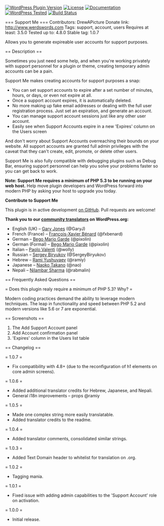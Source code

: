 [![WordPress Plugin Version](https://img.shields.io/wordpress/plugin/v/query-monitor.svg?style=flat-square)](https://wordpress.org/plugins/query-monitor/)
[![License](https://img.shields.io/badge/license-GPL_v2%2B-blue.svg?style=flat-square)](http://opensource.org/licenses/GPL-2.0)
[![Documentation](https://img.shields.io/badge/docs-stable-blue.svg?style=flat-square)](https://docs.querymonitor.com/en/stable/)
[![WordPress Tested](https://img.shields.io/wordpress/v/query-monitor.svg?style=flat-square)](https://wordpress.org/plugins/query-monitor/)
[![Build Status](https://img.shields.io/travis/johnbillion/query-monitor/master.svg?style=flat-square)](https://travis-ci.org/johnbillion/query-monitor)

=== Support Me ===
Contributors: DrewAPicture
Donate link: http://www.werdswords.com
Tags: support, account, users
Requires at least: 3.5.0
Tested up to: 4.8.0
Stable tag: 1.0.7

Allows you to generate expireable user accounts for support purposes.

== Description ==

Sometimes you just need some help, and when you're working privately with support personnel for a plugin or theme, creating temporary admin accounts can be a pain.

Support Me makes creating accounts for support purposes a snap:

* You can set support accounts to expire after a set number of minutes, hours, or days, or even not expire at all.
* Once a support account expires, it is automatically deleted.
* No more making up fake email addresses or dealing with the full user registration process. Just set an expiration, and generate an account.
* You can manage support account sessions just like any other user account.
* Easily see when Support Accounts expire in a new 'Expires' column on the Users screen

And don't worry about Support Accounts overreaching their bounds on your website. All support accounts are granted full admin privileges with the caveat that they can't create, edit, promote, or delete other users.

Support Me is also fully compatible with debugging plugins such as Debug Bar, ensuring support personnel can help you solve your problems faster so you can get back to work.

<strong>Note: Support Me requires a minimum of PHP 5.3 to be running on your web host.</strong> Help move plugin developers and WordPress forward into modern PHP by asking your host to upgrade you today.

<strong>Contribute to Support Me</strong>

This plugin is in active development <a href="https://github.com/DrewAPicture/support-me" target="_new">on GitHub</a>. Pull requests are welcome!

<strong>Thank you to our <a href="https://translate.wordpress.org/projects/wp-plugins/support-me">community translators</a> on WordPress.org:</strong>

* English (UK) – <a href="https://profiles.wordpress.org/garyj/">Gary Jones</a> (@GaryJ)
* French (France) – <a href="https://profiles.wordpress.org/fxbenard/">François-Xavier Bénard</a> (@fxbenard)
* German – <a href="https://profiles.wordpress.org/pixolin/">Bego Mario Garde</a> (@pixolin)
* German (Formal) – <a href="https://profiles.wordpress.org/pixolin/">Bego Mario Garde</a> (@pixolin)
* Italian – <a href="https://profiles.wordpress.org/wolly/">Paolo Valenti</a> (@wolly)
* Russian – <a href="https://profiles.wordpress.org/sergeybiryukov/">Sergey Biryukov</a> (@SergeyBiryukov)
* Hebrew – <a href="https://profiles.wordpress.org/ramiy/">Rami Yushuvaev</a> (@ramiy)
* Japanese – <a href="https://profiles.wordpress.org/nao/">Naoko Takano</a> (@nao)
* Nepali – <a href="https://profiles.wordpress.org/rabmalin/">Nilambar Sharma</a> (@rabmalin)

== Frequently Asked Questions ==

= Does this plugin realy require a minimum of PHP 5.3? Why? =

Modern coding practices demand the ability to leverage modern techniques. The leap in functionality and speed between PHP 5.2 and modern versions like 5.6 or 7 are exponential.

== Screenshots ==

1. The Add Support Account panel
2. Add Account confirmation panel
2. 'Expires' column in the Users list table

== Changelog ==

= 1.0.7 =

* Fix compatibility with 4.8+ (due to the reconfiguration of h1 elements on core admin screens).

= 1.0.6 =

* Added additional translator credits for Hebrew, Japanese, and Nepali.
* General i18n improvements – props @ramiy

= 1.0.5 =

* Made one complex string more easily translatable.
* Added translator credits to the readme.

= 1.0.4 =

* Added translator comments, consolidated similar strings.

= 1.0.3 =

* Added Text Domain header to whitelist for translation on .org.

= 1.0.2 =

* Tagging mania.

= 1.0.1 =

* Fixed issue with adding admin capabilities to the 'Support Account' role on activation.

= 1.0.0 =

* Initial release.
